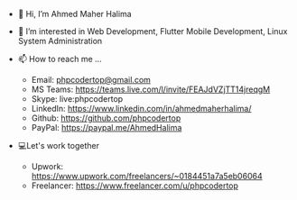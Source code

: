 - 👋 Hi, I’m Ahmed Maher Halima
- 👀 I’m interested in Web Development, Flutter Mobile Development, Linux System Administration
- 📫 How to reach me ...
   * Email: phpcodertop@gmail.com
   * MS Teams: https://teams.live.com/l/invite/FEAJdVZjTT14jreqgM
   * Skype: live:phpcodertop
   * LinkedIn: https://www.linkedin.com/in/ahmedmaherhalima/
   * Github: https://github.com/phpcodertop
   * PayPal: https://paypal.me/AhmedHalima

- ‍💻Let's work together
   * Upwork: https://www.upwork.com/freelancers/~0184451a7a5eb06064
   * Freelancer: https://www.freelancer.com/u/phpcodertop

 
<!---
phpcodertop/phpcodertop is a ✨ special ✨ repository because its `README.md` (this file) appears on your GitHub profile.
You can click the Preview link to take a look at your changes.
--->
